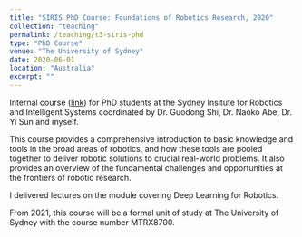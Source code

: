 ```yaml
---
title: "SIRIS PhD Course: Foundations of Robotics Research, 2020"
collection: "teaching"
permalink: /teaching/t3-siris-phd
type: "PhD Course"
venue: "The University of Sydney"
date: 2020-06-01
location: "Australia"
excerpt: ""
---
```


Internal course ([link](https://robotics.sydney.edu.au/foundations-of-robotic-research/)) for PhD students at the Sydney Insitute for Robotics and Intelligent Systems coordinated by Dr. Guodong Shi, Dr. Naoko Abe, Dr. Yi Sun and myself.

This course provides a comprehensive introduction to basic knowledge and tools in the broad areas of robotics, and how these tools are pooled together to deliver robotic solutions to crucial real-world problems. It also provides an overview of the fundamental challenges and opportunities at the frontiers of robotic research.

I delivered lectures on the module covering Deep Learning for Robotics.

From 2021, this course will be a formal unit of study at The University of Sydney with the course number MTRX8700.
